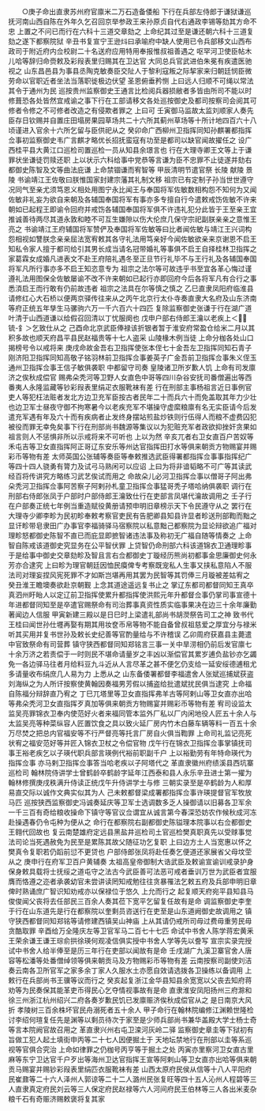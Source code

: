 <!-- { "loadSidebar": true } -->
　　○庚子命出直隶苏州府官廪米二万石造备倭船  下行在兵部左侍郎于谦狱谦巡抚河南山西自陈在外年久乞召回京举参政王来孙原贞自代右通政李锡等劾其方命不忠  上置之不问已而行在六科十三道交章劾之  上命纪其过至是谦还朝六科十三道复劾之遂下都察院狱  辛丑书复宣宁王逊炓曰承喻府中缺人使用已令兵部移文山西布政司于附近府内佥校尉二十名送府应用特用奉报惟叔祖善遇之  呕罕河卫使臣帖木儿哈等辞归命赍敕及彩叚表里归赐其在卫达官  大同总兵官武进伯朱冕有疾遣医驰视之  山东昌邑县为事县丞陶克敏奏臣交阯人于黎利寇叛之际挈家来归朝廷悯臣微劳命以官职近者坐法当落职徙极边伏望  圣恩俯垂矜恻  上曰远人归顺不可绳以常法其令于通州为民  巡按贵州监察御史王通言比检阅兵器损敝者多皆由所司不能以时修葺恐各处皆然宜戒谕之事下行在工部请移文各处巡按御史及都司按察司会阅其可修者令修之不可修者改造之有侵欺者罪之  上曰可  壬寅御马监故太监刘顺家人奏先臣存日钦赐并自置庄田塌房果园草场共二十六所其蓟州草场等十所计地四百六十八顷谨进入官余十六所乞留与臣供祀从之  癸卯命广西柳州卫指挥同知孙麒署都指挥佥事初监察御史韦广言麒才略优长招抚蛮寇有功至是都司以缺官闻故擢任之  设广西桂平县大黄江口巡检司置巡检一员从知县余璟言也  行在大理寺卿王文等上于谦罪状坐谦徒罚赎还职  上以状示六科给事中党恭等言谦为臣不忠罪不止徒遂并劾右都御史陈智及文等曲法庇谦  上命禁锢谦而宥智等  甲辰清明节遣官祭  长陵  献陵  景陵  书谕靖江王佐敬曰朕惟国家封建宗藩其礼制文移  祖宗已有定制子孙当世世遵守况同气至亲尤须笃恩义相处用图宁永比闻王与奉国将军佐敏数相构怨不知何为又闻佐敏非礼妄为欲自来朝及各辅国奉国将军有事亦多专擅自行今遣敕戒饬佐敏不许来朝如已起程王即谕令回府并戒饬各辅国奉国将军俱不许违礼犯分此皆于王至亲王宜推诚善待两尽其道永敦和睦不可互生嫌隙以伤大伦庶几保守宗祀副朕亲亲之意惟王亮之  书谕靖江王府辅国将军赞俨及奉国将军佐敏等曰比者闻佐敏与靖江王兴词构怨相视如讐朕念亲亲屈法宽宥敕其各守礼法用笃亲好今闻佐敏欲亲来京谢恩不启王知私令家人擅于都司给引其男长成当请名冠带婚礼等事俱不启王自择桂林卫指挥之家葛霖女成婚凡进表文不赴王府陪礼遇冬至正旦节行礼毕不与王行礼及各辅国奉国将军凡所行事亦多不启王知恣意专为  祖宗之法尔等可故违乎书至宜各革心悔过谨遵礼法用图保全佐敏屡谕不改不许来朝如已起行亦即回府今后各将军凡有合行之事悉湏启王而行敢有仍前故违者  祖宗之法具在尔等慎之慎之  乙巳直隶凤阳府临淮县请修红心大石桥以便两京驿传往来从之丙午北京行太仆寺奏直隶大名府及山东济南等府正统五年孳生马骡驹六万一千六百六十四匹  复除监察御史张谦于行在湖广道叶清于山西道谦以给假召回清以丁忧服阕也  戊申户部右侍郎王瀹以老疾上＜锍-釒＞乞致仕从之  己酉命北京武臣俸禄该折银者暂于淮安府常盈仓给米二月以其积多故也顺天府昌平县民赵福贵等十七人盗采  山陵椽木例当徒  上命分枷各处山口揭榜号令以戒将来  庚戌命故金吾右卫指挥使张本侄七十金吾左卫指挥同知石青子刚济阳卫指挥同知高敬子铭羽林前卫指挥佥事姜英子广金吾前卫指挥佥事朱义侄玉通州卫指挥佥事王信子敏俱袭职  中都留守司奏  皇陵诸卫所岁歉人饥  上命有司发廪济之俟秋成偿官  赐弗朵秃河等卫野人女直色中哥等四川杂谷安抚司番僧遍出等西番夷人永隆监藏等钞彩叚表里绢疋衣服靴袜有差  行在刑部主事杨祖言近日事例官吏人等犯枉法赃者发北方边卫充军臣按古者民年二十而兵六十而免盖取其年力少壮也边卫军士昼夜守御不拘寒暑今以老疾充军不堪操守虚縻粮廪有名无实臣请今后发遣充军遇有年及六十而有疾病者止发终身摆站煎盐炒铁则行伍得人而粮不虚费囚犯被役而罪无幸免矣事下行在刑部尚书魏源等集议以为犯赃充军者政欲抑挫奸贪果如祖言则人不惩惧非所以示戒将来不可听也  上以为然  辛亥兀者右卫女直百户苦奴等禾屯吉等卫女直指挥阿正哥辽东安乐等州达官指挥田打水等俱来朝贡方物赐宴并赐彩币等物有差  太师英国公张辅等奏臣等奉敕推选武臣得署都指挥佥事事指挥纪广等四十四人骁勇有膂力及试弓马熟闲可以应诏  上曰为将非谙韬略不可广等其读武经百将传讲究方略练习武艺俟试而用之  命故朵儿必河卫指挥佥事以僧哥子阿出弗朵秃河卫指挥佥事阿苦察子阿剌孙札童卫指挥佥事猛哥秃子塔哈纳俱袭职  调行在刑部右侍郎张凤于户部时户部侍郎王瀹致仕行在吏部言凤堪代瀹故调用之  壬子行在户部奏正统七年例当重造赋役黄册请预申明旧章榜示天下令民遵守从之  罢行在大理寺少卿李畛为民初畛奉敕考察官吏民有告肥卿县知县许显者畛送刑部鞫而黜之显讦畛带皂隶田广办事官李福骑驿马宿察院以私意黜己都察院为显论辩欲追广福对理畛怒都御史陈智不直已而庇显即摭智诸违法事及称初无广福自随等情奏之  上命智自陈戒该道御史究显务在公平智伏罪  上贷智仍命刑部六科该道锦衣卫通理畛事于是给事中御史交章劾畛及智且言右佥都御史丁璇经历熊尚初都事金思廉御史何永芳亦合逮究  上曰畛为理官朝廷因恤民瘼俾专考察既宠私人生事又挟私意陷人不服法司对理妄捏风宪死罪不才如斯岂堪再用其罢为民智等其罚俸三月璇被差姑宥之  癸丑淮王瞻墺奏欲赴京朝觐  上念其道途遥远复书止之  掌辽东都司都督同知王真卒真泗州盱眙人以定辽前卫指挥使累升都指挥使洪熙元年升都督佥事仍掌司事宣德十年进都督同知至是卒遣官赐祭命有司治葬事真资性质实临事果决在边三十余年廉勤著闻边人信服  甲寅新建三殿以是日巳时上梁遣礼部尚书胡濙祭告司工之神  致书代王桂曰闻世孙仕壥再娶有期其用妆奁币帛等物不能自备曾叔祖慈爱之厚宜分与禄米听其买用并复书世孙及敕长史纪善等官酌量给与不许稽误  乙卯周府获嘉县主薨遣中官致祭命有司营葬  镇守狭西都督同知郑铭言三事一关中旱涝相仍前后发官廪七十余万济之若责偿于一时则民不堪命请量岁之丰凶以渐偿官其累岁逋负盐钞亦乞蠲免一各边驿马往者月给料豆九斗近从人言尽革之甚不便乞仍支给一延安绥德逋租尤多请量收布绢庶几人易为力  上悉从之  山东备倭署都督李福遣舍人张斌巡捕斌获盗刘海纵之为人所讦按察使黄翰因奏福男芳假以捕盗给批遣斌扰民俱当逮究  上命福自陈福分辩辞直乃宥之  丁巳兀塔里等卫女直指挥弗羊古等阿剌山等卫女直亦出哈等弗朵秃河卫女直指挥歹真加等俱来朝贡方物赐宴并赐彩币等物有差  宥司设监太监吴亮罪锦衣卫奉内使范好火者来福同管本监外厂私以厂内闲地役人匠五十余人与太监吴亮等种菜纵容人匠置饮食之具以致火延厂房内竹木白藤车辆等料一百五十余万尽焚之把总内官福安等不行严督亮等托言厂房自火俱当鞫罪  上命司礼监记亮死状宥之福安范好等并匠入锦衣卫杖之令偿官物  戊午行在锦衣卫指挥佥事掌镇抚司事王裕老疾乞以子瑛代职兵部言瑛例代裕前职副千户  上以裕勤劳有年特命瑛代为指挥佥事  亦马剌卫指挥佥事答当哈老疾以子阿塔代之  革直隶徽州府绩溪县西坑寨巡检司  翰林院侍讲学士曾鹤龄卒鹤龄字延年江西泰和县人永乐辛丑进士第一擢为翰林修撰庚戌秩满升侍读正统戊午升侍讲学士与修  三朝实录至是卒鹤龄为人和厚易直交际以诚作文典实似其为人  己未敕都督梁成署都指挥佥事许瑛提督官军牧放马匹  巡按狭西监察御史冯诚奏延庆等卫军士选调数多乏人操御请以旧募各卫军余一千三百有奇给粮收操命下镇守等官议佥谓宜从诚言第今春深恐妨农作候秋成河冻赴操遇春仍令屯种为便从之  命行在都察院右副都御史陈镒理本院事以右佥都御史王翱代回故也  复云南楚雄府定远县黑盐井巡检司土官巡检樊真职真先以受赇事觉法司论当死遇赦免为民至是累陈其故父随征功乞复职  上曰边方土人当宽惠以怀之樊真令复职若仍蹈前愆不更贷也  户部侍郎张凤将赴任奏乞便道还家展省父母坟茔从之  庚申行在府军卫百户黄辅奏  太祖高皇帝御制大诰武臣及敕谕宣谕训戒录护身保身敕具载将士抚绥之道屯守之法古今武臣善可法恶可戒者垂训万世为武臣者宜服膺而恪遵之迩者承袭幼官未尝讲读罔知戒勉往往贪暴罹法乞敕五府及兵部申明旧章俾时熟诵庶广智识知劝戒亦以保禄位于悠久  上允而行之  起复顺天府宛平县知县马俊俊闻父丧将去任部民三百余人奏其莅下宽平乞留复任故有是命  调监察御史李奎于行在山东道先是行在都察院以奎剩员咨送行在吏至是山东道阙御史故调用之  镇守狭西都督同知郑铭等请修建西镇吴山神庙  上从其请仍戒所司毋过费毋重劳民毋贪酷取罪  辛酉给万全隆庆左等卫官军马二百七十七匹  命试中书舍人陈学蒋宏黄釆王荣余谦王谦王琮俞拱徐瑛何观凌信俱实授中书舍人学等先以誊写  宣宗实录完授试中书舍人给半俸至是历三年行在吏部以闻故有是命  壬戌湖广九溪卫寨官舍人唐容等松潘等处番僧绰领等俱来朝贡马及方物赐彩币等物有差  云南按察司副使刘洁奏云南各卫所官军之家多余丁家人久服水土亦愿自效请选拨各卫操练以备调用  上敕行在兵部尚书王骥等议而行之  癸亥起复浙江金华县知县余宽宽以父丧去知府蒋劝等为民奏保其能革吏币得民心乞夺情视事故有是命  直隶淮安凤阳扬州三府滁和徐三州浙江杭州绍兴二府各奏岁歉民饥已发廪赈济俟秋成偿官从之  是日南京大风折  孝陵树三百余株坏官民舟溺死者五十余人  甲子命行在翰林院编修江渊赖世隆检讨李绍何瑄复任先是渊等以剩员待次于家至是少师兵部尚书兼华盖殿大学士杨士奇等言本院阙官故召用之  革直隶兴州右屯卫滦河灰岭二驿  监察御史章圭等下狱初有旨做工犯人起土填街申丙等二十七人因便掘土于  天地坛禁地行在刑部以圭等系巡视等官俱合究治  上命如律罪之仍枷号丙亨等于掘土之处  丙寅亦里察河卫女直古里麻等东宁卫达官千户歹出等海州卫达官指挥王宣等阿剌山等卫女直亦出哈等俱来朝贡马赐宴并赐钞彩叚表里绢匹衣服靴袜有差  山西太原府民侯从信等十八人平阳府民崔鼐等二十六人泽州人郭谅等二十二人潞州民张复旺等四十五人沁州人程碧等三人直隶真定府民刘云等三人保定府民赵禄等六人河间府民王伯林等三人各出米麦杂粮千石有奇赈济赐敕褒将复其家
